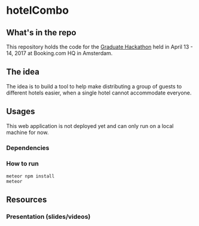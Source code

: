 # hotelCombo

## What's in the repo
This repository holds the code for the [Graduate Hackathon](https://workingatbooking.com/graduate-hackathon/) held in April 13 - 14, 2017 at Booking.com HQ in Amsterdam.

## The idea
The idea is to build a tool to help make distributing a group of guests to different hotels easier, when a single hotel cannot accommodate everyone.

## Usages
This web application is not deployed yet and can only run on a local machine for now.
### Dependencies
### How to run
```shell
meteor npm install
meteor
```

## Resources
### Presentation (slides/videos)
